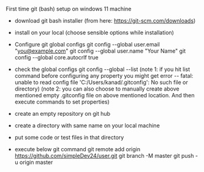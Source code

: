 First time git (bash) setup on windows 11 machine
- download git bash installer (from here: https://git-scm.com/downloads)
- install on your local (choose sensible options while installation)
- Configure git global configs
	git config --global user.email "you@example.com"
	git config --global user.name "Your Name"
	git config --global core.autocrlf true
- check the global configs
	git config --global --list
	(note 1: if you hit list command before configuring any property you might get error -- fatal: unable to read config file 'C:/Users/kanad/.gitconfig': No such file or directory)
	(note 2: you can also choose to manually create above mentioned empty .gitconfig file on above mentioned location. And then execute commands to set properties)


- create an empty repository on git hub
- create a directory with same name on your local machine
- put some code or test files in that directory
- execute below git command
git remote add origin https://github.com/simpleDev24/user.git
git branch -M master
git push -u origin master